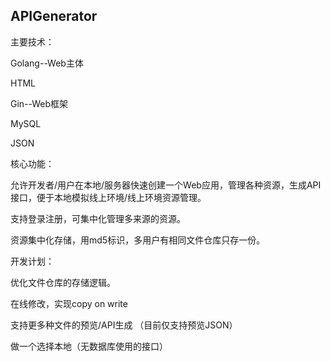 ## APIGenerator

主要技术：

Golang--Web主体

HTML

Gin--Web框架

MySQL

JSON



核心功能：

允许开发者/用户在本地/服务器快速创建一个Web应用，管理各种资源，生成API接口，便于本地模拟线上环境/线上环境资源管理。

支持登录注册，可集中化管理多来源的资源。

资源集中化存储，用md5标识，多用户有相同文件仓库只存一份。



开发计划：

优化文件仓库的存储逻辑。

在线修改，实现copy on write

支持更多种文件的预览/API生成 （目前仅支持预览JSON）

做一个选择本地（无数据库使用的接口）
